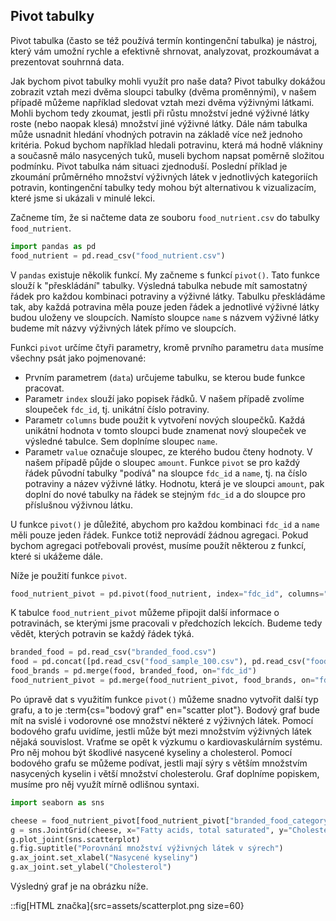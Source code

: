 ## Pivot tabulky

Pivot tabulka (často se též používá termín kontingenční tabulka) je nástroj, který vám umožní rychle a efektivně shrnovat, analyzovat, prozkoumávat a prezentovat souhrnná data.

Jak bychom pivot tabulky mohli využít pro naše data? Pivot tabulky dokážou zobrazit vztah mezi dvěma sloupci tabulky (dvěma proměnnými), v našem případě můžeme například sledovat vztah mezi dvěma výživnými látkami. Mohli bychom tedy zkoumat, jestli při růstu množství jedné výživné látky roste (nebo naopak klesá) množství jiné výživné látky. Dále nám tabulka může usnadnit hledání vhodných potravin na základě více než jednoho kritéria. Pokud bychom například hledali potravinu, která má hodně vlákniny a současně málo nasycených tuků, museli bychom napsat poměrně složitou podmínku. Pivot tabulka nám situaci zjednoduší. Poslední příklad je zkoumání průměrného množství výživných látek v jednotlivých kategoriích potravin, kontingenční tabulky tedy mohou být alternativou k vizualizacím, které jsme si ukázali v minulé lekci.

Začneme tím, že si načteme data ze souboru `food_nutrient.csv` do tabulky `food_nutrient`.

```py
import pandas as pd
food_nutrient = pd.read_csv("food_nutrient.csv")
```

V `pandas` existuje několik funkcí. My začneme s funkcí `pivot()`. Tato funkce slouží k "přeskládání" tabulky. Výsledná tabulka nebude mít samostatný řádek pro každou kombinaci potraviny a výživné látky. Tabulku přeskládáme tak, aby každá potravina měla pouze jeden řádek a jednotlivé výživné látky budou uloženy ve sloupcích. Namísto sloupce `name` s názvem výživné látky budeme mít názvy výživných látek přímo ve sloupcích. 

Funkci `pivot` určíme čtyři parametry, kromě prvního parametru `data` musíme všechny psát jako pojmenované:

- Prvním parametrem (`data`) určujeme tabulku, se kterou bude funkce pracovat.
- Parametr `index` slouží jako popisek řádků. V našem případě zvolíme sloupeček `fdc_id`, tj. unikátní číslo potraviny.
- Parametr `columns` bude použit k vytvoření nových sloupečků. Každá unikátní hodnota v tomto sloupci bude znamenat nový sloupeček ve výsledné tabulce. Sem doplníme sloupec `name`.
- Parametr `value` označuje sloupec, ze kterého budou čteny hodnoty. V našem případě půjde o sloupec `amount`. Funkce `pivot` se pro každý řádek původní tabulky "podívá" na sloupce `fdc_id` a `name`, tj. na číslo potraviny a název výživné látky. Hodnotu, která je ve sloupci `amount`, pak doplní do nové tabulky na řádek se stejným `fdc_id` a do sloupce pro příslušnou výživnou látku.

U funkce `pivot()` je důležité, abychom pro každou kombinaci `fdc_id` a `name` měli pouze jeden řádek. Funkce totiž neprovádí žádnou agregaci. Pokud bychom agregaci potřebovali provést, musíme použít některou z funkcí, které si ukážeme dále.

Níže je použití funkce `pivot`.

```py
food_nutrient_pivot = pd.pivot(food_nutrient, index="fdc_id", columns="name", values="amount")
```

K tabulce `food_nutrient_pivot` můžeme připojit další informace o potravinách, se kterými jsme pracovali v předchozích lekcích. Budeme tedy vědět, kterých potravin se každý řádek týká.

```py
branded_food = pd.read_csv("branded_food.csv")
food = pd.concat([pd.read_csv("food_sample_100.csv"), pd.read_csv("food_other.csv")], ignore_index=True)
food_brands = pd.merge(food, branded_food, on="fdc_id")
food_nutrient_pivot = pd.merge(food_nutrient_pivot, food_brands, on="fdc_id")
```

Po úpravě dat s využitím funkce `pivot()` můžeme snadno vytvořit další typ grafu, a to je :term{cs="bodový graf" en="scatter plot"}. Bodový graf bude mít na svislé i vodorovné ose množství některé z výživných látek. Pomocí bodového grafu uvidíme, jestli může být mezi množstvím výživných látek nějaká souvislost. Vraťme se opět k výzkumu o kardiovaskulárním systému. Pro něj mohou být škodlivé nasycené kyseliny a cholesterol. Pomocí bodového grafu se můžeme podívat, jestli mají sýry s větším množstvím nasycených kyselin i větší množství cholesterolu. Graf doplníme popiskem, musíme pro něj využít mírně odlišnou syntaxi.

```py
import seaborn as sns

cheese = food_nutrient_pivot[food_nutrient_pivot["branded_food_category"] == "Cheese"]
g = sns.JointGrid(cheese, x="Fatty acids, total saturated", y="Cholesterol")
g.plot_joint(sns.scatterplot)
g.fig.suptitle("Porovnání množství výživných látek v sýrech")
g.ax_joint.set_xlabel("Nasycené kyseliny")
g.ax_joint.set_ylabel("Cholesterol")
```

Výsledný graf je na obrázku níže.

::fig[HTML značka]{src=assets/scatterplot.png size=60}
